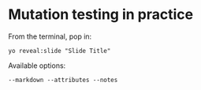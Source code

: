 
# Mutation testing in practice

From the terminal, pop in:

  ```yo reveal:slide "Slide Title"```

Available options:

 ```--markdown --attributes --notes```
